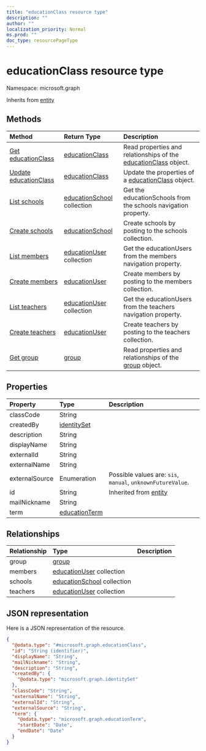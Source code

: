 ```yaml
---
title: "educationClass resource type"
description: ""
author: ""
localization_priority: Normal
ms.prod: ""
doc_type: resourcePageType
---
```


# educationClass resource type


Namespace: microsoft.graph




Inherits from [entity](../resources/entity.md)

## Methods
|Method|Return Type|Description|
|:---|:---|:---|
|[Get educationClass](../api/educationclass-get.md)|[educationClass](../resources/educationclass.md)|Read properties and relationships of the [educationClass](../resources/educationclass.md) object.|
|[Update educationClass](../api/educationclass-update.md)|[educationClass](../resources/educationclass.md)|Update the properties of a [educationClass](../resources/educationclass.md) object.|
|[List schools](../api/educationclass-list-schools.md)|[educationSchool](../resources/educationschool.md) collection|Get the educationSchools from the schools navigation property.|
|[Create schools](../api/educationclass-post-schools.md)|[educationSchool](../resources/educationschool.md)|Create schools by posting to the schools collection.|
|[List members](../api/educationclass-list-members.md)|[educationUser](../resources/educationuser.md) collection|Get the educationUsers from the members navigation property.|
|[Create members](../api/educationclass-post-members.md)|[educationUser](../resources/educationuser.md)|Create members by posting to the members collection.|
|[List teachers](../api/educationclass-list-teachers.md)|[educationUser](../resources/educationuser.md) collection|Get the educationUsers from the teachers navigation property.|
|[Create teachers](../api/educationclass-post-teachers.md)|[educationUser](../resources/educationuser.md)|Create teachers by posting to the teachers collection.|
|[Get group](../api/group-get.md)|[group](../resources/group.md)|Read properties and relationships of the [group](../resources/group.md) object.|

## Properties
|Property|Type|Description|
|:---|:---|:---|
|classCode|String||
|createdBy|[identitySet](../resources/identityset.md)||
|description|String||
|displayName|String||
|externalId|String||
|externalName|String||
|externalSource|Enumeration| Possible values are: `sis`, `manual`, `unknownFutureValue`.|
|id|String| Inherited from [entity](../resources/entity.md)|
|mailNickname|String||
|term|[educationTerm](../resources/educationterm.md)||

## Relationships
|Relationship|Type|Description|
|:---|:---|:---|
|group|[group](../resources/group.md)||
|members|[educationUser](../resources/educationuser.md) collection||
|schools|[educationSchool](../resources/educationschool.md) collection||
|teachers|[educationUser](../resources/educationuser.md) collection||

## JSON representation
Here is a JSON representation of the resource.
<!-- {
  "blockType": "resource",
  "keyProperty": "id",
  "@odata.type": "microsoft.graph.educationClass",
  "baseType": "microsoft.graph.entity",
  "openType": false
}
-->
``` json
{
  "@odata.type": "#microsoft.graph.educationClass",
  "id": "String (identifier)",
  "displayName": "String",
  "mailNickname": "String",
  "description": "String",
  "createdBy": {
    "@odata.type": "microsoft.graph.identitySet"
  },
  "classCode": "String",
  "externalName": "String",
  "externalId": "String",
  "externalSource": "String",
  "term": {
    "@odata.type": "microsoft.graph.educationTerm",
    "startDate": "Date",
    "endDate": "Date"
  }
}
```

